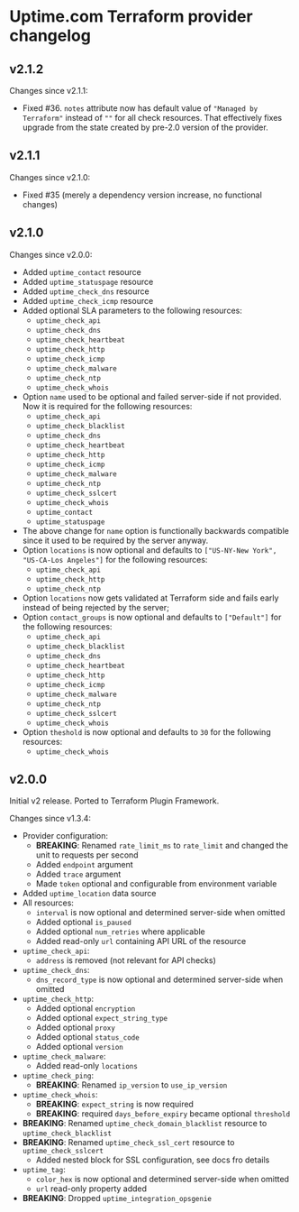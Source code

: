 # Uptime.com Terraform provider changelog

## v2.1.2

Changes since v2.1.1:

* Fixed #36. `notes` attribute now has default value of `"Managed by Terraform"` instead of `""` for all check
  resources. That effectively fixes upgrade from the state created by pre-2.0 version of the provider.

## v2.1.1

Changes since v2.1.0:

* Fixed #35 (merely a dependency version increase, no functional changes)

## v2.1.0

Changes since v2.0.0:

* Added `uptime_contact` resource
* Added `uptime_statuspage` resource
* Added `uptime_check_dns` resource
* Added `uptime_check_icmp` resource
* Added optional SLA parameters to the following resources:
    * `uptime_check_api`
    * `uptime_check_dns`
    * `uptime_check_heartbeat`
    * `uptime_check_http`
    * `uptime_check_icmp`
    * `uptime_check_malware`
    * `uptime_check_ntp`
    * `uptime_check_whois`
* Option `name` used to be optional and failed server-side if not provided. Now it is required for the following
  resources:
    * `uptime_check_api`
    * `uptime_check_blacklist`
    * `uptime_check_dns`
    * `uptime_check_heartbeat`
    * `uptime_check_http`
    * `uptime_check_icmp`
    * `uptime_check_malware`
    * `uptime_check_ntp`
    * `uptime_check_sslcert`
    * `uptime_check_whois`
    * `uptime_contact`
    * `uptime_statuspage`
* The above change for `name` option is functionally backwards compatible since it used to be required by the server
  anyway.
* Option `locations` is now optional and defaults to `["US-NY-New York", "US-CA-Los Angeles"]` for the following
  resources:
    * `uptime_check_api`
    * `uptime_check_http`
    * `uptime_check_ntp`
* Option `locations` now gets validated at Terraform side and fails early instead of being rejected by the server;
* Option `contact_groups` is now optional and defaults to `["Default"]` for the following resources:
    * `uptime_check_api`
    * `uptime_check_blacklist`
    * `uptime_check_dns`
    * `uptime_check_heartbeat`
    * `uptime_check_http`
    * `uptime_check_icmp`
    * `uptime_check_malware`
    * `uptime_check_ntp`
    * `uptime_check_sslcert`
    * `uptime_check_whois`
* Option `theshold` is now optional and defaults to `30` for the following resources:
    * `uptime_check_whois`

## v2.0.0

Initial v2 release. Ported to Terraform Plugin Framework.

Changes since v1.3.4:

* Provider configuration:
    * **BREAKING**: Renamed `rate_limit_ms` to `rate_limit` and changed the unit to requests per second
    * Added `endpoint` argument
    * Added `trace` argument
    * Made `token` optional and configurable from environment variable
* Added `uptime_location` data source
* All resources:
    * `interval` is now optional and determined server-side when omitted
    * Added optional `is_paused`
    * Added optional `num_retries` where applicable
    * Added read-only `url` containing API URL of the resource
* `uptime_check_api`:
    * `address` is removed (not relevant for API checks)
* `uptime_check_dns`:
    * `dns_record_type` is now optional and determined server-side when omitted
* `uptime_check_http`:
    * Added optional `encryption`
    * Added optional `expect_string_type`
    * Added optional `proxy`
    * Added optional `status_code`
    * Added optional `version`
* `uptime_check_malware`:
    * Added read-only `locations`
* `uptime_check_ping`:
    * **BREAKING**: Renamed `ip_version` to `use_ip_version`
* `uptime_check_whois`:
    * **BREAKING**: `expect_string` is now required
    * **BREAKING**: required `days_before_expiry` became optional `threshold`
* **BREAKING**: Renamed `uptime_check_domain_blacklist` resource to `uptime_check_blacklist`
* **BREAKING**: Renamed `uptime_check_ssl_cert` resource to `uptime_check_sslcert`
    * Added nested block for SSL configuration, see docs fro details
* `uptime_tag`:
    * `color_hex` is now optional and determined server-side when omitted
    * `url` read-only property added
* **BREAKING**: Dropped `uptime_integration_opsgenie`
